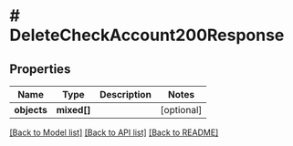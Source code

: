 # # DeleteCheckAccount200Response

## Properties

Name | Type | Description | Notes
------------ | ------------- | ------------- | -------------
**objects** | **mixed[]** |  | [optional]

[[Back to Model list]](../../README.md#models) [[Back to API list]](../../README.md#endpoints) [[Back to README]](../../README.md)
